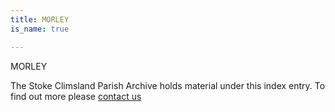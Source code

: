 ```yaml
---
title: MORLEY
is_name: true

---
```


MORLEY


The Stoke Climsland Parish Archive holds material under this index entry. To find out more please [contact us](/contact/)
